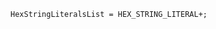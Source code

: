 <!-- This file is generated automatically by infrastructure scripts. Please don't edit by hand. -->

```{ .ebnf .slang-ebnf #HexStringLiteralsList }
HexStringLiteralsList = HEX_STRING_LITERAL+;
```
